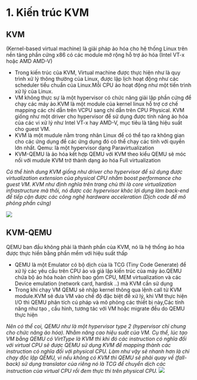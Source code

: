 # 1. Kiến trúc KVM
## KVM 
(Kernel-based virtual machine) là giải pháp ảo hóa cho hệ thống Linux trên nền tảng phần cứng x86 có các module mở rộng hỗ trợ ảo hóa (Intel VT-x hoặc AMD AMD-V)
- Trong kiến trúc của KVM, Virtual machine được thực hiện như là quy trình xử lý thông thường của Linux, được lập lịch hoạt động như các scheduler tiểu chuẩn của Linux.Mỗi CPU ảo hoạt động như một tiến trình xử lý của Linux.
- VM không thực sự là một hypervisor có chức năng giải lập phần cứng để chạy các máy ảo.KVM  là một module của kernel linux hỗ trợ cơ chế mapping các chỉ dẫn trên VCPU  sang chỉ dẫn trên CPU Physical. KVM giống như một driver cho hypervisor để sử dụng được tính năng ảo hóa của các vi xử lý như Intel VT-x hay AMD-V, mục tiêu là tăng hiệu suất cho guest VM.
- KVM là một mudule nằm trong nhân Linux để có thể tạo ra không gian cho các ứng dụng để các ứng dụng đó có thể chạy các tính với quyền lớn nhất. Qemu: là một hypervisor dạng Paravirtualization
- KVM-QEMU là ảo hóa kết hợp QEMU với KVM theo kiểu QEMU sẽ móc nối với mudule KVM trở thành dạng ảo hóa Full virtualization

*Có thể hình dung KVM giống như driver cho hypervisor để sử dụng được virtualization extension của physical CPU nhằm boost performance cho guest VM. KVM như định nghĩa trên trang chủ thì là core virtualization infrastructure mà thôi, nó được các hypervisor khác lợi dụng làm back-end để tiếp cận được các công nghệ hardware acceleration (Dịch code để mô phỏng phần cứng)*

<img src=https://s8.gifyu.com/images/image1a35043b63e99e9e.png>

## KVM-QEMU
QEMU ban đầu không phải là thành phần của KVM, nó là hệ thống ảo hóa được thực hiền bằng phần mềm với hiệu suất thấp
- QEMU là một Emulator có bộ dịch của là TCG (Tiny Code Generate) để xử lý các yêu cầu trên CPU ảo và giả lập kiến trúc của máy ảo.QEMU chứa bộ ảo hóa hoàn chỉnh bao gồm CPU, MEM virtualization và các Device emulation (network card, hardisk ..) mà KVM cần sử dụng
- Trong khi chạy VM QEMU sẽ nhập kernel thông qua lệnh call từ KVM module.KVM sẽ đưa VM vào chế độ đặc biệt để xử lý, khi VM thực hiện I/O thì QEMU phân tích cú pháp và mô phỏng các thiết bị này,Các tính năng như tạo , cấu hình, tương tác với VM hoặc migrate đều do QEMU thực hiện

 *Nên có thể coi, QEMU như là một hypervisor type 2 (hypervisor chỉ chung cho chức năng ảo hóa). Nhằm nâng cao hiệu suất của VM. Cụ thể, lúc tạo VM bằng QEMU có VirtType là KVM thì khi đó các instruction có nghĩa đối với virtual CPU sẽ được QEMU sử dụng KVM để mapping thành các instruction có nghĩa đối với physical CPU. Làm như vậy sẽ nhanh hơn là chỉ chạy độc lập QEMU, vì nếu không có KVM thì QEMU sẽ phải quay về (fall-back) sử dụng translator của riêng nó là TCG để chuyển dịch các instruction của virtual CPU rồi đem thực thi trên physical CPU.*
<img src=https://s8.gifyu.com/images/image25271741fc94e209.png>